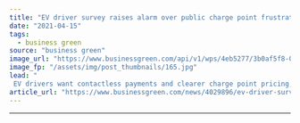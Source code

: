 ```yaml
---
title: "EV driver survey raises alarm over public charge point frustrations, as industry warns of smart charging barriers"
date: "2021-04-15"
tags: 
  - business green
source: "business green"
image_url: "https://www.businessgreen.com/api/v1/wps/4eb5277/3b0af5f8-0573-44ee-9b99-a232f1ac8091/3/iStock-1210142573-185x114.jpg"
image_fp: "/assets/img/post_thumbnails/165.jpg"
lead: "
 EV drivers want contactless payments and clearer charge point pricing, Electric Vehicle Association poll suggests ..."
article_url: "https://www.businessgreen.com/news/4029896/ev-driver-survey-raises-alarm-public-charge-point-frustrations-industry-warns-smart-charging-barriers"
---
```


---
